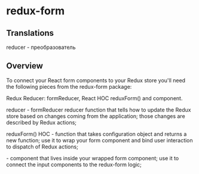 # redux-form

## Translations
reducer - преобразователь

## Overview
To connect your React form components to your Redux store you'll need the following pieces from the redux-form package:

Redux Reducer: formReducer,
React HOC reduxForm() and <Field /> component.

reducer - 
formReducer	reducer	function that tells how to update the Redux store based on changes coming from the application; those changes are described by Redux actions;

reduxForm()	HOC - 
function that takes configuration object and returns a new function; use it to wrap your form component and bind user interaction to dispatch of Redux actions;

<Field /> -
component that lives inside your wrapped form component; use it to connect the input components to the redux-form logic;